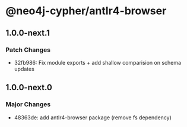# @neo4j-cypher/antlr4-browser

## 1.0.0-next.1

### Patch Changes

- 32fb986: Fix module exports + add shallow comparision on schema updates

## 1.0.0-next.0

### Major Changes

- 48363de: add antlr4-browser package (remove fs dependency)
